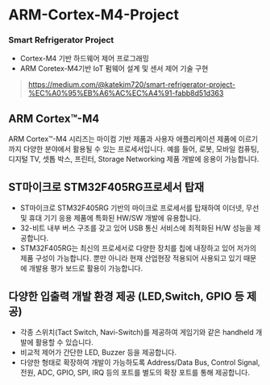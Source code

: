 # ARM-Cortex-M4-Project
### Smart Refrigerator Project
* Cortex-M4 기반 하드웨어 제어 프로그래밍
* ARM Coretex-M4기반 IoT 펌웨어 설계 및 센서 제어 기술 구현
> <https://medium.com/@katekim720/smart-refrigerator-project-%EC%A0%95%EB%A6%AC%EC%A4%91-fabb8d51d363>

ARM Cortex™-M4
--------
ARM Cortex™-M4 시리즈는 마이컴 기반 제품과 사용자 애플리케이션 제품에 이르기까지 다양한 분야에서 
활용될 수 있는 프로세서입니다. 예를 들어, 로봇, 모바일 컴퓨팅, 디지털 TV, 셋톱 박스, 프린터, 
Storage Networking 제품 개발에 응용이 가능합니다.


ST마이크로 STM32F405RG프로세서 탑재
--------
* ST마이크로 STM32F405RG 기반의 마이크로 프로세서를 탑재하여 이더넷, 무선 및 휴대 기기 응용 제품에 특화된 HW/SW 개발에 유용합니다.
* 32-비트 내부 버스 구조를 갖고 있어 USB 통신 서비스에 최적화된 H/W 성능을 제공합니다.
* STM32F405RG는 최신의 프로세서로 다양한 장치를 칩에 내장하고 있어 저가의 제품 구성이 가능합니다. 뿐만 아니라 현재 산업현장 적용되어
사용되고 있기 때문에 개발용 평가 보드로 활용이 가능합니다.

다양한 입출력 개발 환경 제공 (LED,Switch, GPIO 등 제공)
-------
* 각종 스위치(Tact Switch, Navi-Switch)를 제공하여 게임기와 같은 handheld 개발에 활용할 수 있습니다.
* 비교적 제어가 간단한 LED, Buzzer 등을 제공합니다.
* 다양한 형태로 확장하여 개발이 가능하도록 Address/Data Bus, Control Signal, 전원, ADC, GPIO, SPI, IRQ 등의 
포트를 별도의 확장 포트를 통해 제공합니다.
